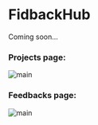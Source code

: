 # FidbackHub

Coming soon...

### Projects page:
![main](https://i.gyazo.com/3abeb37c0def4e50d5f598ec9bb16bac.png)
### Feedbacks page:
![main](https://i.gyazo.com/0f313193aac0fbb0f7d6abdadc39746e.png)
